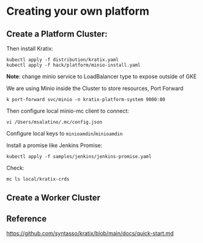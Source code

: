 # Creating your own platform


## Create a Platform Cluster:

Then install Kratix: 

```
kubectl apply -f distribution/kratix.yaml
kubectl apply -f hack/platform/minio-install.yaml
```

**Note**: change minio service to LoadBalancer type to expose outside of GKE

We are using Minio inside the Cluster to store resources, 
Port Forward
```
k port-forward svc/minio -n kratix-platform-system 9000:80
```
Then configure local minio-mc client to connect: 
```
vi /Users/msalatino/.mc/config.json

```
Configure local keys to `minioamdin`/`minioamdin`


Install a promise like Jenkins Promise: 

```
kubectl apply -f samples/jenkins/jenkins-promise.yaml
```


Check: 
```
mc ls local/kratix-crds
```

## Create a Worker Cluster



## Reference
https://github.com/syntasso/kratix/blob/main/docs/quick-start.md
